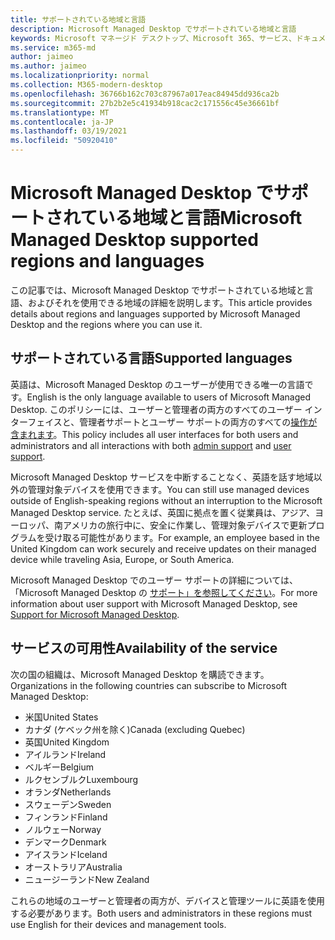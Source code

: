 ```yaml
---
title: サポートされている地域と言語
description: Microsoft Managed Desktop でサポートされている地域と言語
keywords: Microsoft マネージド デスクトップ、Microsoft 365、サービス、ドキュメント
ms.service: m365-md
author: jaimeo
ms.author: jaimeo
ms.localizationpriority: normal
ms.collection: M365-modern-desktop
ms.openlocfilehash: 36766b162c703c87967a017eac84945dd936ca2b
ms.sourcegitcommit: 27b2b2e5c41934b918cac2c171556c45e36661bf
ms.translationtype: MT
ms.contentlocale: ja-JP
ms.lasthandoff: 03/19/2021
ms.locfileid: "50920410"
---
```

# <a name="microsoft-managed-desktop-supported-regions-and-languages"></a><span data-ttu-id="f98ec-104">Microsoft Managed Desktop でサポートされている地域と言語</span><span class="sxs-lookup"><span data-stu-id="f98ec-104">Microsoft Managed Desktop supported regions and languages</span></span>

<span data-ttu-id="f98ec-105">この記事では、Microsoft Managed Desktop でサポートされている地域と言語、およびそれを使用できる地域の詳細を説明します。</span><span class="sxs-lookup"><span data-stu-id="f98ec-105">This article provides details about regions and languages supported by Microsoft Managed Desktop and the regions where you can use it.</span></span>

## <a name="supported-languages"></a><span data-ttu-id="f98ec-106">サポートされている言語</span><span class="sxs-lookup"><span data-stu-id="f98ec-106">Supported languages</span></span>

<span data-ttu-id="f98ec-107">英語は、Microsoft Managed Desktop のユーザーが使用できる唯一の言語です。</span><span class="sxs-lookup"><span data-stu-id="f98ec-107">English is the only language available to users of Microsoft Managed Desktop.</span></span> <span data-ttu-id="f98ec-108">このポリシーには、ユーザーと管理者の両方のすべてのユーザー インターフェイスと、管理者サポートとユーザー サポートの両方のすべての[操作が](../working-with-managed-desktop/admin-support.md)[含まれます](../working-with-managed-desktop/end-user-support.md)。</span><span class="sxs-lookup"><span data-stu-id="f98ec-108">This policy includes all user interfaces for both users and administrators and all interactions with both [admin support](../working-with-managed-desktop/admin-support.md) and [user support](../working-with-managed-desktop/end-user-support.md).</span></span>


<span data-ttu-id="f98ec-109">Microsoft Managed Desktop サービスを中断することなく、英語を話す地域以外の管理対象デバイスを使用できます。</span><span class="sxs-lookup"><span data-stu-id="f98ec-109">You can still use managed devices outside of English-speaking regions without an interruption to the Microsoft Managed Desktop service.</span></span> <span data-ttu-id="f98ec-110">たとえば、英国に拠点を置く従業員は、アジア、ヨーロッパ、南アメリカの旅行中に、安全に作業し、管理対象デバイスで更新プログラムを受け取る可能性があります。</span><span class="sxs-lookup"><span data-stu-id="f98ec-110">For example, an employee based in the United Kingdom can work securely and receive updates on their managed device while traveling Asia, Europe, or South America.</span></span> 

<span data-ttu-id="f98ec-111">Microsoft Managed Desktop でのユーザー サポートの詳細については、「Microsoft Managed Desktop の [サポート」を参照してください](./support.md)。</span><span class="sxs-lookup"><span data-stu-id="f98ec-111">For more information about user support with Microsoft Managed Desktop, see [Support for Microsoft Managed Desktop](./support.md).</span></span>

## <a name="availability-of-the-service"></a><span data-ttu-id="f98ec-112">サービスの可用性</span><span class="sxs-lookup"><span data-stu-id="f98ec-112">Availability of the service</span></span>

<span data-ttu-id="f98ec-113">次の国の組織は、Microsoft Managed Desktop を購読できます。</span><span class="sxs-lookup"><span data-stu-id="f98ec-113">Organizations in the following countries can subscribe to Microsoft Managed Desktop:</span></span>

- <span data-ttu-id="f98ec-114">米国</span><span class="sxs-lookup"><span data-stu-id="f98ec-114">United States</span></span>
- <span data-ttu-id="f98ec-115">カナダ (ケベック州を除く)</span><span class="sxs-lookup"><span data-stu-id="f98ec-115">Canada (excluding Quebec)</span></span>
- <span data-ttu-id="f98ec-116">英国</span><span class="sxs-lookup"><span data-stu-id="f98ec-116">United Kingdom</span></span>
- <span data-ttu-id="f98ec-117">アイルランド</span><span class="sxs-lookup"><span data-stu-id="f98ec-117">Ireland</span></span>
- <span data-ttu-id="f98ec-118">ベルギー</span><span class="sxs-lookup"><span data-stu-id="f98ec-118">Belgium</span></span>
- <span data-ttu-id="f98ec-119">ルクセンブルク</span><span class="sxs-lookup"><span data-stu-id="f98ec-119">Luxembourg</span></span>
- <span data-ttu-id="f98ec-120">オランダ</span><span class="sxs-lookup"><span data-stu-id="f98ec-120">Netherlands</span></span>
- <span data-ttu-id="f98ec-121">スウェーデン</span><span class="sxs-lookup"><span data-stu-id="f98ec-121">Sweden</span></span>
- <span data-ttu-id="f98ec-122">フィンランド</span><span class="sxs-lookup"><span data-stu-id="f98ec-122">Finland</span></span>
- <span data-ttu-id="f98ec-123">ノルウェー</span><span class="sxs-lookup"><span data-stu-id="f98ec-123">Norway</span></span>
- <span data-ttu-id="f98ec-124">デンマーク</span><span class="sxs-lookup"><span data-stu-id="f98ec-124">Denmark</span></span>
- <span data-ttu-id="f98ec-125">アイスランド</span><span class="sxs-lookup"><span data-stu-id="f98ec-125">Iceland</span></span>
- <span data-ttu-id="f98ec-126">オーストラリア</span><span class="sxs-lookup"><span data-stu-id="f98ec-126">Australia</span></span>
- <span data-ttu-id="f98ec-127">ニュージーランド</span><span class="sxs-lookup"><span data-stu-id="f98ec-127">New Zealand</span></span>

<span data-ttu-id="f98ec-128">これらの地域のユーザーと管理者の両方が、デバイスと管理ツールに英語を使用する必要があります。</span><span class="sxs-lookup"><span data-stu-id="f98ec-128">Both users and administrators in these regions must use English for their devices and management tools.</span></span>